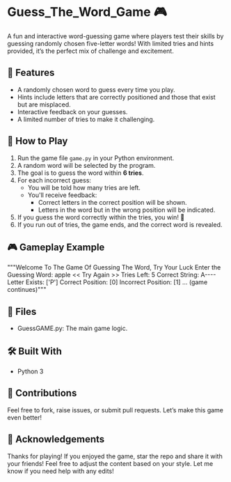 # Guess_The_Word_Game 🎮
A fun and interactive word-guessing game where players test their skills by guessing randomly chosen five-letter words! With limited tries and hints provided, it’s the perfect mix of challenge and excitement.  

## 🎯 Features  
- A randomly chosen word to guess every time you play.  
- Hints include letters that are correctly positioned and those that exist but are misplaced.  
- Interactive feedback on your guesses.  
- A limited number of tries to make it challenging.  

## 🚀 How to Play  
1. Run the game file `game.py` in your Python environment.
2. A random word will be selected by the program.
3. The goal is to guess the word within **6 tries**.
4. For each incorrect guess:
   - You will be told how many tries are left.
   - You'll receive feedback:
     - Correct letters in the correct position will be shown.
     - Letters in the word but in the wrong position will be indicated.
5. If you guess the word correctly within the tries, you win! 🎉
6. If you run out of tries, the game ends, and the correct word is revealed.

## 🎮 Gameplay Example
"""Welcome To The Game Of Guessing The Word, Try Your Luck
Enter the Guessing Word: apple
<< Try Again >>         Tries Left: 5
Correct String:  A----
Letter Exists: ['P']
Correct Position: [0]
Incorrect Position: [1]
... (game continues)"""

## 📂 Files
- GuessGAME.py: The main game logic.

## 🛠️ Built With
- Python 3

## 🤝 Contributions
Feel free to fork, raise issues, or submit pull requests. Let’s make this game even better!

## 🌟 Acknowledgements
Thanks for playing! If you enjoyed the game, star the repo and share it with your friends!
Feel free to adjust the content based on your style. Let me know if you need help with any edits!


